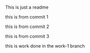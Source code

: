 This is just a readme

this is from commit 1

this is from commit 2

this is from commit 3

this is work done in the work-1 branch
